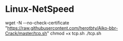 # Linux-NetSpeed
wget -N --no-check-certificate "https://raw.githubusercontent.com/herotbty/Aiko-bbr-Crack/master/tcp.sh"
chmod +x tcp.sh
./tcp.sh
